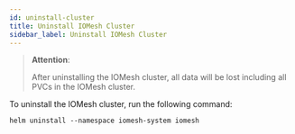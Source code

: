 ```yaml
---
id: uninstall-cluster
title: Uninstall IOMesh Cluster
sidebar_label: Uninstall IOMesh Cluster
---
```


>**Attention**: 
> 
> After uninstalling the IOMesh cluster, all data will be lost including all PVCs in the IOMesh cluster.

To uninstall the IOMesh cluster, run the following command:

```shell
helm uninstall --namespace iomesh-system iomesh
```
